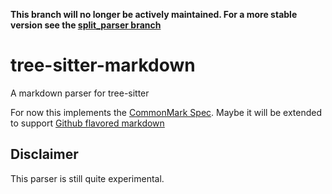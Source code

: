 **This branch will no longer be actively maintained. For a more stable version see the [split_parser branch](https://github.com/MDeiml/tree-sitter-markdown/tree/split_parser)**

# tree-sitter-markdown
A markdown parser for tree-sitter

For now this implements the [CommonMark Spec](https://spec.commonmark.org/). Maybe it will be extended to support [Github flavored markdown](https://github.github.com/gfm/)

## Disclaimer

This parser is still quite experimental.

